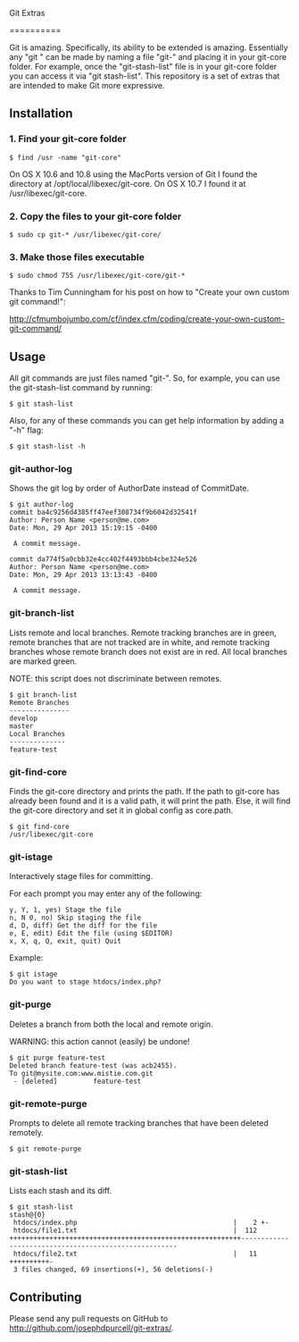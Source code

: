 Git Extras

==========

Git is amazing. Specifically, its ability to be extended is amazing. Essentially any "git <command>" can be made by naming a file "git-<command>" and placing it in your git-core folder. For example, once the "git-stash-list" file is in your git-core folder you can access it via "git stash-list". This repository is a set of extras that are intended to make Git more expressive.

Installation
------------

### 1. Find your git-core folder

    $ find /usr -name "git-core"

On OS X 10.6 and 10.8 using the MacPorts version of Git I found the directory at /opt/local/libexec/git-core. On OS X 10.7 I found it at /usr/libexec/git-core.

### 2. Copy the files to your git-core folder

    $ sudo cp git-* /usr/libexec/git-core/

### 3. Make those files executable

    $ sudo chmod 755 /usr/libexec/git-core/git-*

Thanks to Tim Cunningham for his post on how to "Create your own custom git command!":

http://cfmumbojumbo.com/cf/index.cfm/coding/create-your-own-custom-git-command/

Usage
-----

All git commands are just files named "git-<command>". So, for example, you can use the git-stash-list command by running:

    $ git stash-list

Also, for any of these commands you can get help information by adding a "-h" flag:

    $ git stash-list -h

### git-author-log

Shows the git log by order of AuthorDate instead of CommitDate.

    $ git author-log
    commit ba4c9256d4385ff47eef308734f9b6042d32541f
    Author: Person Name <person@me.com>
    Date: Mon, 29 Apr 2013 15:19:15 -0400

     A commit message.

    commit da774f5a0cbb32e4cc402f4493bbb4cbe324e526
    Author: Person Name <person@me.com>
    Date: Mon, 29 Apr 2013 13:13:43 -0400

     A commit message.

### git-branch-list

Lists remote and local branches. Remote tracking branches are in green, remote
branches that are not tracked are in white, and remote tracking branches whose
remote branch does not exist are in red. All local branches are marked green.

NOTE: this script does not discriminate between remotes.

    $ git branch-list
    Remote Branches
    ---------------
    develop
    master
    Local Branches
    --------------
    feature-test

### git-find-core

Finds the git-core directory and prints the path. If the path to git-core has
already been found and it is a valid path, it will print the path. Else, it
will find the git-core directory and set it in global config as core.path.

    $ git find-core
    /usr/libexec/git-core

### git-istage

Interactively stage files for committing.

For each prompt you may enter any of the following:

    y, Y, 1, yes) Stage the file
    n, N 0, no) Skip staging the file
    d, D, diff) Get the diff for the file
    e, E, edit) Edit the file (using $EDITOR)
    x, X, q, Q, exit, quit) Quit

Example:

    $ git istage
    Do you want to stage htdocs/index.php? 

### git-purge

Deletes a branch from both the local and remote origin.

WARNING: this action cannot (easily) be undone!

    $ git purge feature-test
    Deleted branch feature-test (was acb2455).
    To git@mysite.com:www.mistie.com.git
     - [deleted]         feature-test

### git-remote-purge

Prompts to delete all remote tracking branches that have been deleted remotely.

    $ git remote-purge

### git-stash-list

Lists each stash and its diff.

    $ git stash-list
    stash@{0}
     htdocs/index.php                                       |    2 +-
     htdocs/file1.txt                                       |  112 ++++++++++++++++++++++++++++++++++++++++++++++++++++++++++------------------------------------------------------
     htdocs/file2.txt                                       |   11 ++++++++++-
     3 files changed, 69 insertions(+), 56 deletions(-)

Contributing
------------

Please send any pull requests on GitHub to http://github.com/josephdpurcell/git-extras/.

